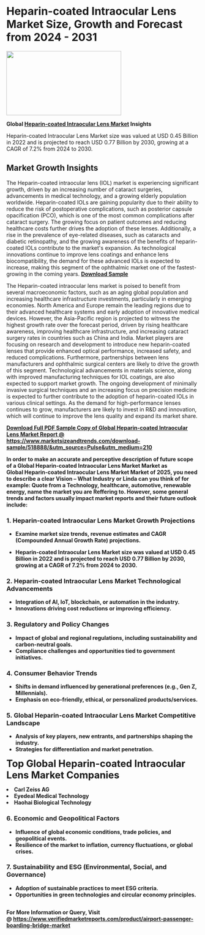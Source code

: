 <H1>Heparin-coated Intraocular Lens Market Size, Growth and Forecast from 2024 - 2031</H1><img class="aligncenter size-medium wp-image-584254" src="https://thirdeyenews.in/wp-content/uploads/2024/09/Global-Market-Research-300x168.jpeg" alt="" width="300" height="168" /><p><strong>Global&nbsp;<a href="https://www.marketsizeandtrends.com/download-sample/518888/&amp;utm_source=Pulse&amp;utm_medium=210">Heparin-coated Intraocular Lens Market</a> Insights</strong></p><p>Heparin-coated Intraocular Lens Market size was valued at USD 0.45 Billion in 2022 and is projected to reach USD 0.77 Billion by 2030, growing at a CAGR of 7.2% from 2024 to 2030.</p><p><h2>Market Growth Insights</h2> <p>The Heparin-coated intraocular lens (IOL) market is experiencing significant growth, driven by an increasing number of cataract surgeries, advancements in medical technology, and a growing elderly population worldwide. Heparin-coated IOLs are gaining popularity due to their ability to reduce the risk of postoperative complications, such as posterior capsule opacification (PCO), which is one of the most common complications after cataract surgery. The growing focus on patient outcomes and reducing healthcare costs further drives the adoption of these lenses. Additionally, a rise in the prevalence of eye-related diseases, such as cataracts and diabetic retinopathy, and the growing awareness of the benefits of heparin-coated IOLs contribute to the market's expansion. As technological innovations continue to improve lens coatings and enhance lens biocompatibility, the demand for these advanced IOLs is expected to increase, making this segment of the ophthalmic market one of the fastest-growing in the coming years. <strong><a href="#">Download Sample</a></strong></p> <p>The Heparin-coated intraocular lens market is poised to benefit from several macroeconomic factors, such as an aging global population and increasing healthcare infrastructure investments, particularly in emerging economies. North America and Europe remain the leading regions due to their advanced healthcare systems and early adoption of innovative medical devices. However, the Asia-Pacific region is projected to witness the highest growth rate over the forecast period, driven by rising healthcare awareness, improving healthcare infrastructure, and increasing cataract surgery rates in countries such as China and India. Market players are focusing on research and development to introduce new heparin-coated lenses that provide enhanced optical performance, increased safety, and reduced complications. Furthermore, partnerships between lens manufacturers and ophthalmic surgical centers are likely to drive the growth of this segment. Technological advancements in materials science, along with improved manufacturing techniques for IOL coatings, are also expected to support market growth. The ongoing development of minimally invasive surgical techniques and an increasing focus on precision medicine is expected to further contribute to the adoption of heparin-coated IOLs in various clinical settings. As the demand for high-performance lenses continues to grow, manufacturers are likely to invest in R&D and innovation, which will continue to improve the lens quality and expand its market share. <strong><a href="#"></p><p><span class=""><strong>Download Full PDF Sample Copy of Global Heparin-coated Intraocular Lens Market Report</strong> @ <a href="https://www.marketsizeandtrends.com/download-sample/518888/&amp;utm_source=Pulse&amp;utm_medium=210" target="_blank">https://www.marketsizeandtrends.com/download-sample/518888/&amp;utm_source=Pulse&amp;utm_medium=210</a></span></p><p>In order to make an accurate and perceptive description of future scope of a Global&nbsp;Heparin-coated Intraocular Lens Market Market as Global&nbsp;Heparin-coated Intraocular Lens Market Market of 2025, you need to describe a clear Vision &ndash; What Industry or Linda can you think of for example: Quote from a Technology, healthcare, automotive, renewable energy, name the market you are Reffering to. However, some general trends and factors usually impact market reports and their future outlook include:</p><h3>1.&nbsp;<strong>Heparin-coated Intraocular Lens Market Growth Projections</strong></h3><ul><li>Examine market size trends, revenue estimates and CAGR (Compounded Annual Growth Rate) projections.</li><li><p>Heparin-coated Intraocular Lens Market size was valued at USD 0.45 Billion in 2022 and is projected to reach USD 0.77 Billion by 2030, growing at a CAGR of 7.2% from 2024 to 2030.</p></li></ul><h3>2.&nbsp;<strong>Heparin-coated Intraocular Lens Market Technological Advancements</strong></h3><ul><li>Integration of AI, IoT, blockchain, or automation in the industry.</li><li>Innovations driving cost reductions or improving efficiency.</li></ul><h3>3.&nbsp;<strong>Regulatory and Policy Changes</strong></h3><ul><li>Impact of global and regional regulations, including sustainability and carbon-neutral goals.</li><li>Compliance challenges and opportunities tied to government initiatives.</li></ul><h3>4.&nbsp;<strong>Consumer Behavior Trends</strong></h3><ul><li>Shifts in demand influenced by generational preferences (e.g., Gen Z, Millennials).</li><li>Emphasis on eco-friendly, ethical, or personalized products/services.</li></ul><h3>5.&nbsp;<strong>Global Heparin-coated Intraocular Lens Market Competitive Landscape</strong></h3><ul><li>Analysis of key players, new entrants, and partnerships shaping the industry.</li><li>Strategies for differentiation and market penetration.</li></ul><p data-pm-slice="1 1 []"><span style="color: inherit; font-family: inherit; font-size: 25px;">Top Global Heparin-coated Intraocular Lens Market Companies</span></p><div class="" data-test-id=""><p><li>Carl Zeiss AG</li><li> Eyedeal Medical Technology</li><li> Haohai Biological Technology</li></p></div><h3>6.&nbsp;<strong>Economic and Geopolitical Factors</strong></h3><ul><li>Influence of global economic conditions, trade policies, and geopolitical events.</li><li>Resilience of the market to inflation, currency fluctuations, or global crises.</li></ul><h3>7.&nbsp;<strong>Sustainability and ESG (Environmental, Social, and Governance)</strong></h3><ul><li>Adoption of sustainable practices to meet ESG criteria.</li><li>Opportunities in green technologies and circular economy principles.</li></ul><h2><strong style="font-size: 14px;">For More Information or Query, Visit @&nbsp;</strong><a style="background-color: #ffffff; font-size: 14px;" href="https://www.marketsizeandtrends.com/report/heparin-coated-intraocular-lens-market/" target="_blank">https://www.verifiedmarketreports.com/product/airport-passenger-boarding-bridge-market</a></h2>
